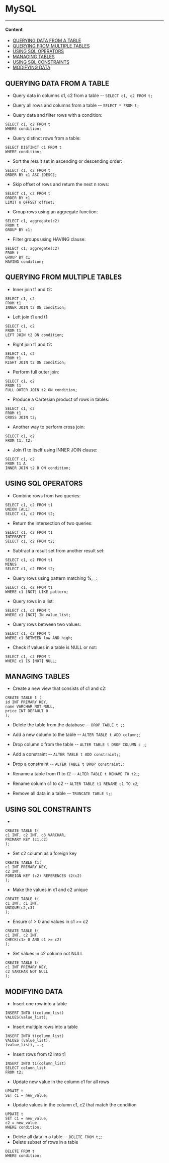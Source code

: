 # MySQL
---------------------
#### Content
+ [QUERYING DATA FROM A TABLE](#queryingDataFromATable)
+ [QUERYING FROM MULTIPLE TABLES](#queryingFromMultipleTables)
+ [USING SQL OPERATORS](#usingSQLOperators)
+ [MANAGING TABLES](#ManagingTables)
+ [USING SQL CONSTRAINTS](#usingSQLConstraints)
+ [MODIFYING DATA](#modifyingData)

<a name="queryingDataFromATable"><h2>QUERYING DATA FROM A TABLE</h2></a>

+ Query data in columns c1, c2 from a table -- `SELECT c1, c2 FROM t;`

+ Query all rows and columns from a table -- `SELECT * FROM t;`

+ Query data and filter rows with a condition:
```
SELECT c1, c2 FROM t
WHERE condition;
```
+ Query distinct rows from a table:
```
SELECT DISTINCT c1 FROM t
WHERE condition;
```

+ Sort the result set in ascending or descending order:
```
SELECT c1, c2 FROM t
ORDER BY c1 ASC [DESC];
```

+ Skip offset of rows and return the next n rows:
```
SELECT c1, c2 FROM t
ORDER BY c1
LIMIT n OFFSET offset;
```

+ Group rows using an aggregate function:
```
SELECT c1, aggregate(c2)
FROM t
GROUP BY c1;
```
+ Filter groups using HAVING clause:
```
SELECT c1, aggregate(c2)
FROM t
GROUP BY c1
HAVING condition;
```

<a name="queryingFromMultipleTables"><h2>QUERYING FROM MULTIPLE TABLES</h2></a>

+ Inner join t1 and t2:
```
SELECT c1, c2
FROM t1
INNER JOIN t2 ON condition;
```
+ Left join t1 and t1:
```
SELECT c1, c2
FROM t1
LEFT JOIN t2 ON condition;
```
+ Right join t1 and t2:
```
SELECT c1, c2
FROM t1
RIGHT JOIN t2 ON condition;
```
+ Perform full outer join:
```
SELECT c1, c2
FROM t1
FULL OUTER JOIN t2 ON condition;
```
+ Produce a Cartesian product of rows in tables:
```
SELECT c1, c2
FROM t1
CROSS JOIN t2;
```
+ Another way to perform cross join:
```
SELECT c1, c2
FROM t1, t2;
```
+ Join t1 to itself using INNER JOIN clause:
```
SELECT c1, c2
FROM t1 A
INNER JOIN t2 B ON condition;
```

<a name="usingSQLOperators"><h2>USING SQL OPERATORS</h2></a>

+ Combine rows from two queries:
```
SELECT c1, c2 FROM t1
UNION [ALL]
SELECT c1, c2 FROM t2;
```
+ Return the intersection of two queries:
```
SELECT c1, c2 FROM t1
INTERSECT
SELECT c1, c2 FROM t2;
```
+ Subtract a result set from another result set:
```
SELECT c1, c2 FROM t1
MINUS
SELECT c1, c2 FROM t2;
```
+ Query rows using pattern matching %, _:
```
SELECT c1, c2 FROM t1
WHERE c1 [NOT] LIKE pattern;
```
+ Query rows in a list:
```
SELECT c1, c2 FROM t
WHERE c1 [NOT] IN value_list;
```
+ Query rows between two values:
```
SELECT c1, c2 FROM t
WHERE c1 BETWEEN low AND high;
```
+ Check if values in a table is NULL or not:
```
SELECT c1, c2 FROM t
WHERE c1 IS [NOT] NULL;
```

<a name="ManagingTables"><h2>MANAGING TABLES</h2></a>

+ Create a new view that consists of c1 and c2:
```
CREATE TABLE t (
id INT PRIMARY KEY,
name VARCHAR NOT NULL,
price INT DEFAULT 0
);
```

+ Delete the table from the database -- `DROP TABLE t ;`;

+ Add a new column to the table -- `ALTER TABLE t ADD column;`;

+ Drop column c from the table -- `ALTER TABLE t DROP COLUMN c ;`;

+ Add a constraint -- `ALTER TABLE t ADD constraint;`;

+ Drop a constraint -- `ALTER TABLE t DROP constraint;`;

+ Rename a table from t1 to t2 -- `ALTER TABLE t RENAME TO t2;`;

+ Rename column c1 to c2 -- `ALTER TABLE t1 RENAME c1 TO c2`;

+ Remove all data in a table -- `TRUNCATE TABLE t;`;

<a name="usingSQLConstraints"><h2>USING SQL CONSTRAINTS</h2></a>

+ 
```
CREATE TABLE t(
c1 INT, c2 INT, c3 VARCHAR,
PRIMARY KEY (c1,c2)
);
```
+ Set c2 column as a foreign key
```
CREATE TABLE t1(
c1 INT PRIMARY KEY,
c2 INT,
FOREIGN KEY (c2) REFERENCES t2(c2)
);
```
+ Make the values in c1 and c2 unique
```
CREATE TABLE t(
c1 INT, c1 INT,
UNIQUE(c2,c3)
);
```
+ Ensure c1 > 0 and values in c1 >= c2
```
CREATE TABLE t(
c1 INT, c2 INT,
CHECK(c1> 0 AND c1 >= c2)
);
```
+ Set values in c2 column not NULL
```
CREATE TABLE t(
c1 INT PRIMARY KEY,
c2 VARCHAR NOT NULL
);
```
<a name="modifyingData"><h2>MODIFYING DATA</h2></a>

+ Insert one row into a table
```
INSERT INTO t(column_list)
VALUES(value_list);
```
+ Insert multiple rows into a table
```
INSERT INTO t(column_list)
VALUES (value_list),
(value_list), ….;
```
+ Insert rows from t2 into t1
```
INSERT INTO t1(column_list)
SELECT column_list
FROM t2;
```
+ Update new value in the column c1 for all rows
```
UPDATE t
SET c1 = new_value;
```
+ Update values in the column c1, c2 that match the condition
```
UPDATE t
SET c1 = new_value,
c2 = new_value
WHERE condition;
```
+ Delete all data in a table -- `DELETE FROM t;`;
+ Delete subset of rows in a table
```
DELETE FROM t
WHERE condition;
```
